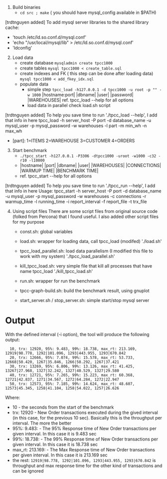 1. Build binaries
   * `cd src ; make`
   ( you should have mysql_config available in $PATH)
	
[trdtnguyen added]
	To add mysql server libraries to the shared library cache:
   * 'touch /etc/ld.so.conf.d/mysql.conf'
   * 'echo "/usr/local/mysql/lib" > /etc/ld.so.conf.d/mysql.conf' 
   * 'ldconfig'

2. Load data
   * create database
     `mysqladmin create tpcc1000`
   * create tables
     `mysql tpcc1000 < create_table.sql`
   * create indexes and FK ( this step can be done after loading data)
     `mysql tpcc1000 < add_fkey_idx.sql`
   * populate data
     - simple step
       `tpcc_load -h127.0.0.1 -d tpcc1000 -u root -p "" -w 1000`
                 |hostname:port| |dbname| |user| |password| |WAREHOUSES|
       ref. tpcc_load --help for all options
     - load data in parallel 
       check load.sh script

[trdtnguyen added]
To help you save time to run './tpcc_load --help', I add that info in here
tpcc_load -h server_host -P port -d database_name -u mysql_user -p mysql_password -w warehouses -l part -m min_wh -n max_wh
* [part]: 1=ITEMS 2=WAREHOUSE 3=CUSTOMER 4=ORDERS


3. Start benchmark
   * `./tpcc_start -h127.0.0.1 -P3306 -dtpcc1000 -uroot -w1000 -c32 -r10 -l10800`
   * |hostname| |port| |dbname| |user| |WAREHOUSES| |CONNECTIONS| |WARMUP TIME| |BENCHMARK TIME|
   * ref. tpcc_start --help for all options 

[trdtnguyen added]
To help you save time to run './tpcc_run --help', I add that info in here
Usage: tpcc_start -h server_host -P port -d database_name -u mysql_user -p mysql_password -w warehouses
 -c connections -r warmup_time -l running_time -i report_interval -f report_file -t trx_file

4. Using script files
	There are some script files from original source code (folked from Percona) that I found useful.
	I also added other script files for my purpose

	* const.sh: global variables

	* load.sh: wrapper for loading data, call tpcc_load (modifed)
	'./load.sh'

	* tpcc_load_parallel.sh: load data parallelism (I modified this file to work with my system)
	'./tpcc_load_parallel.sh'


	* kill_tpcc_load.sh: very simple file that kill all processes that have name tpcc_load
	'./kill_tpcc_load.sh'

	* run.sh: wrapper for run the benchmark
	
	* tpcc-graph-build.sh: build the benchmark result, using gnuplot
	* start_server.sh / stop_server.sh: simple start/stop mysql server
	
	

Output
===================================

With the defined interval (-i option), the tool will produce the following output:
```
  10, trx: 12920, 95%: 9.483, 99%: 18.738, max_rt: 213.169, 12919|98.778, 1292|101.096, 1293|443.955, 1293|670.842
  20, trx: 12666, 95%: 7.074, 99%: 15.578, max_rt: 53.733, 12668|50.420, 1267|35.846, 1266|58.292, 1267|37.421
  30, trx: 13269, 95%: 6.806, 99%: 13.126, max_rt: 41.425, 13267|27.968, 1327|32.242, 1327|40.529, 1327|29.580
  40, trx: 12721, 95%: 7.265, 99%: 15.223, max_rt: 60.368, 12721|42.837, 1271|34.567, 1272|64.284, 1272|22.947
  50, trx: 12573, 95%: 7.185, 99%: 14.624, max_rt: 48.607, 12573|45.345, 1258|41.104, 1258|54.022, 1257|26.626
```

Where: 
* 10 - the seconds from the start of the benchmark
* trx: 12920 - New Order transactions executed during the gived interval (in this case, for the previous 10 sec). Basically this is the throughput per interval. The more the better
* 95%: 9.483: - The 95% Response time of New Order transactions per given interval. In this case it is 9.483 sec
* 99%: 18.738: - The 99% Response time of New Order transactions per given interval. In this case it is 18.738 sec
* max_rt: 213.169: - The Max Response time of New Order transactions per given interval. In this case it is 213.169 sec
* the rest: `12919|98.778, 1292|101.096, 1293|443.955, 1293|670.842` is throughput and max response time for the other kind of transactions and can be ignored



